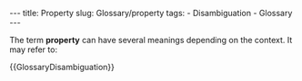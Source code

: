 --- title: Property slug: Glossary/property tags: - Disambiguation - Glossary ---

The term **property** can have several meanings depending on the context. It may refer to:

{{GlossaryDisambiguation}}
